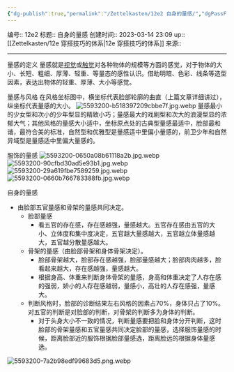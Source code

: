 ```yaml
---
{"dg-publish":true,"permalink":"/Zettelkasten/12e2 自身的量感/","dgPassFrontmatter":true}
---
```


编号:: 12e2
标题:: 自身的量感
创建时间:: 2023-03-14 23:09
up:: [[Zettelkasten/12e 穿搭技巧的体系\|12e 穿搭技巧的体系]]
来源:: 

---
量感的定义
量感就是[视觉](https://link.zhihu.com/?target=http%3A//baike.baidu.com/subview/941/5144549.htm)或[触觉](https://link.zhihu.com/?target=http%3A//baike.baidu.com/view/74912.htm)对各种物体的规模等方面的感觉，对于物体的大小、长短、粗细、厚薄、轻重、等量态的感性认识。借助明暗、色彩、线条等造型因素，表达出物体的轻重、厚薄、大小等感觉。

量感与风格
在风格坐标图中，横坐标代表脸部轮廓的曲直（上篇文章详细讲过），纵坐标代表量感的大小。
![5593200-b518397209cbbe7f.jpg.webp](/img/user/attachment/5593200-b518397209cbbe7f.jpg.webp)
量感最小的少女型和次小的少年型显的精致小巧；量感最大的戏剧型和次大的浪漫型显的浓郁大气；其他风格的量感大小适中，坐标原点处的古典型量感最适中，脸部最和谐，最符合美的标准，自然型和优雅型是量感适中里偏小量感的，前卫少年和自然异域型是量感适中里偏大量感的。

服饰的量感
![5593200-0650a08b61118a2b.jpg.webp](/img/user/attachment/5593200-0650a08b61118a2b.jpg.webp)
![5593200-90cfbd30ad5e93b1.jpg.webp](/img/user/attachment/5593200-90cfbd30ad5e93b1.jpg.webp)
![5593200-29a619fbe7589259.jpg.webp](/img/user/attachment/5593200-29a619fbe7589259.jpg.webp)
![5593200-0660b766783388fb.jpg.webp](/img/user/attachment/5593200-0660b766783388fb.jpg.webp)

自身的量感
- 由脸部五官量感和骨架的量感共同决定。
	- 脸部量感
		- 看五官的存在感，存在感越强，量感越大。五官存在感由五官的大小、立体度和集中度决定，五官越大量感越大，五官越立体量感越大，五官越分散量感越大。
	- 骨架的量感（由脸部骨架和身体骨架决定）。
		- 脸部骨架越大，脸部存在感越强，脸部量感越大；脸部肉肉越多，脸看起来越大，存在感越强，量感越大。
		- 根据身高、体重来判断身体骨架的量感，身高和体重决定了人存在感的强弱，娇小的人存在感越弱，量感小，高壮的人存在感强，量感大。
	- 判断风格时，脸部的诊断结果左右风格的因素占70%，身体只占了10%。对五官的判断是对脸部的判断，对骨架的判断多为身体的判断。
		- 对于头身大小不一致的情况，判断量感要把脸和身体分开判断，这时脸部的骨架量感和五官量感共同决定脸部的量感，选择服饰量感的时候，距离脸部近的服饰根据脸部量感选，距离脸远的根据身体量感选。


 ![5593200-7a2b98edf99683d5.png.webp](/img/user/attachment/5593200-7a2b98edf99683d5.png.webp)